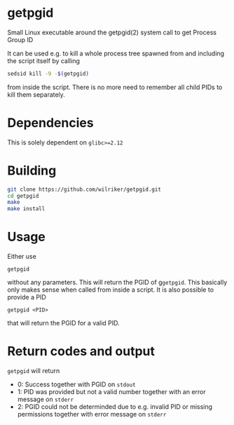 # getpgid
Small Linux executable around the getpgid(2) system call to get Process Group ID

It can be used e.g. to kill a whole process tree spawned from and including the script itself by calling
```bash
sedsid kill -9 -$(getpgid)
```
from inside the script. There is no more need to remember all child PIDs to kill them separately.

# Dependencies
This is solely dependent on `glibc>=2.12`

# Building
```bash
git clone https://github.com/wilriker/getpgid.git
cd getpgid
make
make install
```

# Usage
Either use
```
getpgid
```
without any parameters. This will return the PGID of g`getpgid`. This basically only makes sense when called from inside a script.
It is also possible to provide a PID
```
getpgid <PID>
```
that will return the PGID for a valid PID.

# Return codes and output
`getpgid` will return
* 0: Success together with PGID on `stdout`
* 1: PID was provided but not a valid number together with an error message on `stderr`
* 2: PGID could not be determinded due to e.g. invalid PID or missing permissions together with error message on `stderr`
